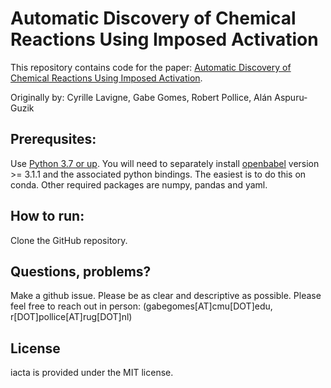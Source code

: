 # Automatic Discovery of Chemical Reactions Using Imposed Activation
This repository contains code for the paper: [Automatic Discovery of Chemical Reactions Using Imposed Activation](https://doi.org/10.26434/chemrxiv.13008500.v2). 

Originally by: Cyrille Lavigne, Gabe Gomes, Robert Pollice, Alán Aspuru-Guzik 


## Prerequsites: 

Use [Python 3.7 or up](https://www.python.org/download/releases/3.0/).
You will need to separately install [openbabel](https://open-babel.readthedocs.io/en/latest/Installation/install.html) version >= 3.1.1 and the associated python bindings. The easiest is to do this on conda.
Other required packages are numpy, pandas and yaml.

## How to run: 

Clone the GitHub repository.

## Questions, problems?
Make a github issue. Please be as clear and descriptive as possible. Please feel free to reach
out in person: (gabegomes[AT]cmu[DOT]edu, r[DOT]pollice[AT]rug[DOT]nl)

## License

iacta is provided under the MIT license.
